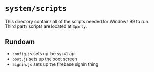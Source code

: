 # `system/scripts`
This directory contains all of the scripts needed for Windows 99 to run. Third party scripts are located at `3party`.
## Rundown
* `config.js` sets up the `sys41` api
* `boot.js` sets up the boot screen
* `signin.js` sets up the firebase signin thing

